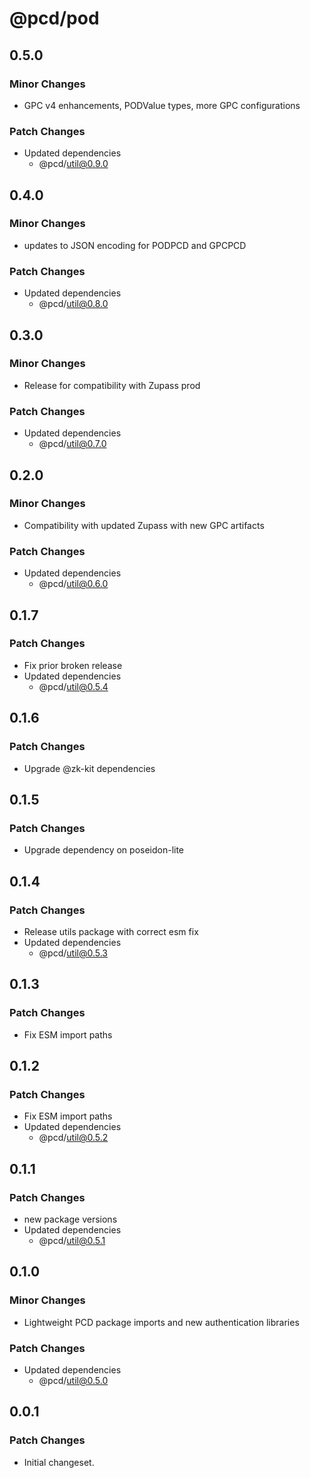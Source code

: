 # @pcd/pod

## 0.5.0

### Minor Changes

- GPC v4 enhancements, PODValue types, more GPC configurations

### Patch Changes

- Updated dependencies
  - @pcd/util@0.9.0

## 0.4.0

### Minor Changes

- updates to JSON encoding for PODPCD and GPCPCD

### Patch Changes

- Updated dependencies
  - @pcd/util@0.8.0

## 0.3.0

### Minor Changes

- Release for compatibility with Zupass prod

### Patch Changes

- Updated dependencies
  - @pcd/util@0.7.0

## 0.2.0

### Minor Changes

- Compatibility with updated Zupass with new GPC artifacts

### Patch Changes

- Updated dependencies
  - @pcd/util@0.6.0

## 0.1.7

### Patch Changes

- Fix prior broken release
- Updated dependencies
  - @pcd/util@0.5.4

## 0.1.6

### Patch Changes

- Upgrade @zk-kit dependencies

## 0.1.5

### Patch Changes

- Upgrade dependency on poseidon-lite

## 0.1.4

### Patch Changes

- Release utils package with correct esm fix
- Updated dependencies
  - @pcd/util@0.5.3

## 0.1.3

### Patch Changes

- Fix ESM import paths

## 0.1.2

### Patch Changes

- Fix ESM import paths
- Updated dependencies
  - @pcd/util@0.5.2

## 0.1.1

### Patch Changes

- new package versions
- Updated dependencies
  - @pcd/util@0.5.1

## 0.1.0

### Minor Changes

- Lightweight PCD package imports and new authentication libraries

### Patch Changes

- Updated dependencies
  - @pcd/util@0.5.0

## 0.0.1

### Patch Changes

- Initial changeset.
